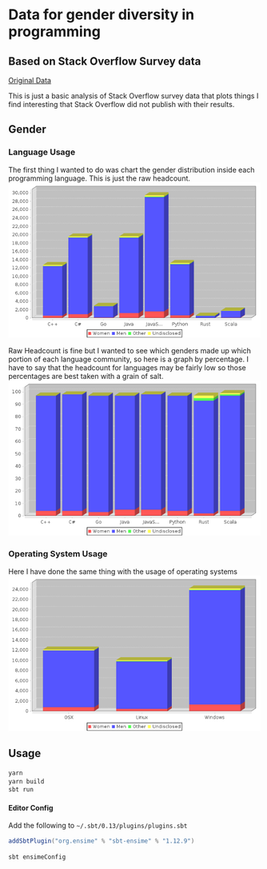 # Data for gender diversity in programming
## Based on Stack Overflow Survey data
[Original Data](http://stackoverflow.com/insights/survey)

This is just a basic analysis of Stack Overflow survey data that plots things I find interesting that Stack Overflow did not publish with their results.

## Gender

### Language Usage

The first thing I wanted to do was chart the gender distribution inside each programming language. This is just the raw headcount.
![Chart](./charts/languageGenderDistribution.png)

Raw Headcount is fine but I wanted to see which genders made up which portion of each language community, so here is a graph by percentage. I have to say that the headcount for languages may be fairly low so those percentages are best taken with a grain of salt.
![Chart](./charts/languageGenderPercentageDistribution.png)


### Operating System Usage
Here I have done the same thing with the usage of operating systems
![Chart](./charts/osGenderDistribution.png)

## Usage

```sh
yarn
yarn build
sbt run
```


#### Editor Config

Add the following to `~/.sbt/0.13/plugins/plugins.sbt`

```scala
addSbtPlugin("org.ensime" % "sbt-ensime" % "1.12.9")
```



`sbt ensimeConfig`
